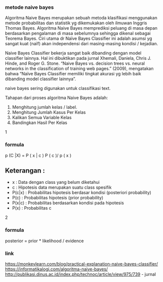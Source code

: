 ### metode naive bayes

Algoritma Naive Bayes merupakan sebuah metoda klasifikasi menggunakan metode probabilitas dan statistik yg dikemukakan oleh ilmuwan Inggris Thomas Bayes. Algoritma Naive Bayes memprediksi peluang di masa depan berdasarkan pengalaman di masa sebelumnya sehingga dikenal sebagai Teorema Bayes. Ciri utama dr Naïve Bayes Classifier ini adalah asumsi yg sangat kuat (naïf) akan independensi dari masing-masing kondisi / kejadian.

Naive Bayes Classifier bekerja sangat baik dibanding dengan model classifier lainnya. Hal ini dibuktikan pada jurnal Xhemali, Daniela, Chris J. Hinde, and Roger G. Stone. “Naive Bayes vs. decision trees vs. neural networks in the classification of training web pages.” (2009), mengatakan bahwa “Naïve Bayes Classifier memiliki tingkat akurasi yg lebih baik dibanding model classifier lainnya”.

naive bayes sering digunakan untuk classifikasi text.

Tahapan dari proses algoritma Naive Bayes adalah:

1. Menghitung jumlah kelas / label.
2. Menghitung Jumlah Kasus Per Kelas
3. Kalikan Semua Variable Kelas
4. Bandingkan Hasil Per Kelas

1

### formula

p (C |X) = P ( x | c ) P ( c )/ p ( x )

## Keterangan :

- x : Data dengan class yang belum diketahui
- c : Hipotesis data merupakan suatu class spesifik
- P(c|x) : Probabilitas hipotesis berdasar kondisi (posteriori probability)
- P(c) : Probabilitas hipotesis (prior probability)
- P(x|c) : Probabilitas berdasarkan kondisi pada hipotesis
- P(x) : Probabilitas c

2

### formula

posterior = prior \* likelihood / evidence

### link

https://monkeylearn.com/blog/practical-explanation-naive-bayes-classifier/
https://informatikalogi.com/algoritma-naive-bayes/
http://publikasi.dinus.ac.id/index.php/technoc/article/view/975/739 - jurnal
